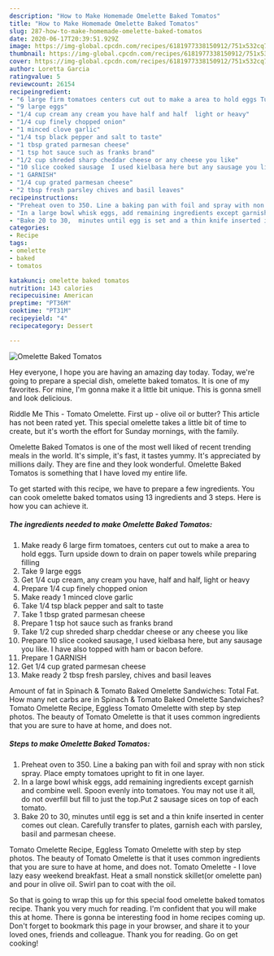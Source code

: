 ```yaml
---
description: "How to Make Homemade Omelette Baked Tomatos"
title: "How to Make Homemade Omelette Baked Tomatos"
slug: 287-how-to-make-homemade-omelette-baked-tomatos
date: 2020-06-17T20:39:51.929Z
image: https://img-global.cpcdn.com/recipes/6181977338150912/751x532cq70/omelette-baked-tomatos-recipe-main-photo.jpg
thumbnail: https://img-global.cpcdn.com/recipes/6181977338150912/751x532cq70/omelette-baked-tomatos-recipe-main-photo.jpg
cover: https://img-global.cpcdn.com/recipes/6181977338150912/751x532cq70/omelette-baked-tomatos-recipe-main-photo.jpg
author: Loretta Garcia
ratingvalue: 5
reviewcount: 26154
recipeingredient:
- "6 large firm tomatoes centers cut out to make a area to hold eggs Turn upside down to drain on paper towels while preparing filling"
- "9 large eggs"
- "1/4 cup cream any cream you have half and half  light or heavy"
- "1/4 cup finely chopped onion"
- "1 minced clove garlic"
- "1/4 tsp black pepper and salt to taste"
- "1 tbsp grated parmesan cheese"
- "1 tsp hot sauce such as franks brand"
- "1/2 cup shreded sharp cheddar cheese or any cheese you like"
- "10 slice cooked sausage  I used kielbasa here but any sausage you like I have also topped with ham or bacon before"
- "1 GARNISH"
- "1/4 cup grated parmesan cheese"
- "2 tbsp fresh parsley chives and basil leaves"
recipeinstructions:
- "Preheat oven to 350. Line a baking pan with foil and spray with non stick spray. Place empty tomatoes upright to fit in one layer."
- "In a large bowl whisk eggs, add remaining ingredients except garnish and combine well. Spoon evenly into tomatoes. You may not use it all, do not overfill but fill to just the top.Put 2 sausage sices on top of each tomato."
- "Bake 20 to 30,  minutes until egg is set and a thin knife inserted in center comes out clean. Carefully transfer to plates, garnish each with parsley, basil and parmesan cheese."
categories:
- Recipe
tags:
- omelette
- baked
- tomatos

katakunci: omelette baked tomatos 
nutrition: 143 calories
recipecuisine: American
preptime: "PT36M"
cooktime: "PT31M"
recipeyield: "4"
recipecategory: Dessert

---
```



![Omelette Baked Tomatos](https://img-global.cpcdn.com/recipes/6181977338150912/751x532cq70/omelette-baked-tomatos-recipe-main-photo.jpg)

Hey everyone, I hope you are having an amazing day today. Today, we're going to prepare a special dish, omelette baked tomatos. It is one of my favorites. For mine, I'm gonna make it a little bit unique. This is gonna smell and look delicious.

Riddle Me This - Tomato Omelette. First up - olive oil or butter? This article has not been rated yet. This special omelette takes a little bit of time to create, but it&#39;s worth the effort for Sunday mornings, with the family.

Omelette Baked Tomatos is one of the most well liked of recent trending meals in the world. It's simple, it's fast, it tastes yummy. It's appreciated by millions daily. They are fine and they look wonderful. Omelette Baked Tomatos is something that I have loved my entire life.


To get started with this recipe, we have to prepare a few ingredients. You can cook omelette baked tomatos using 13 ingredients and 3 steps. Here is how you can achieve it.

<!--inarticleads1-->

##### The ingredients needed to make Omelette Baked Tomatos:

1. Make ready 6 large firm tomatoes, centers cut out to make a area to hold eggs. Turn upside down to drain on paper towels while preparing filling
1. Take 9 large eggs
1. Get 1/4 cup cream, any cream you have, half and half,  light or heavy
1. Prepare 1/4 cup finely chopped onion
1. Make ready 1 minced clove garlic
1. Take 1/4 tsp black pepper and salt to taste
1. Take 1 tbsp grated parmesan cheese
1. Prepare 1 tsp hot sauce such as franks brand
1. Take 1/2 cup shreded sharp cheddar cheese or any cheese you like
1. Prepare 10 slice cooked sausage,  I used kielbasa here, but any sausage you like. I have also topped with ham or bacon before.
1. Prepare 1 GARNISH
1. Get 1/4 cup grated parmesan cheese
1. Make ready 2 tbsp fresh parsley, chives and basil leaves


Amount of fat in Spinach &amp; Tomato Baked Omelette Sandwiches: Total Fat. How many net carbs are in Spinach &amp; Tomato Baked Omelette Sandwiches? Tomato Omelette Recipe, Eggless Tomato Omelette with step by step photos. The beauty of Tomato Omelette is that it uses common ingredients that you are sure to have at home, and does not. 

<!--inarticleads2-->

##### Steps to make Omelette Baked Tomatos:

1. Preheat oven to 350. Line a baking pan with foil and spray with non stick spray. Place empty tomatoes upright to fit in one layer.
1. In a large bowl whisk eggs, add remaining ingredients except garnish and combine well. Spoon evenly into tomatoes. You may not use it all, do not overfill but fill to just the top.Put 2 sausage sices on top of each tomato.
1. Bake 20 to 30,  minutes until egg is set and a thin knife inserted in center comes out clean. Carefully transfer to plates, garnish each with parsley, basil and parmesan cheese.


Tomato Omelette Recipe, Eggless Tomato Omelette with step by step photos. The beauty of Tomato Omelette is that it uses common ingredients that you are sure to have at home, and does not. Tomato Omelette - I love lazy easy weekend breakfast. Heat a small nonstick skillet(or omelette pan) and pour in olive oil. Swirl pan to coat with the oil. 

So that is going to wrap this up for this special food omelette baked tomatos recipe. Thank you very much for reading. I'm confident that you will make this at home. There is gonna be interesting food in home recipes coming up. Don't forget to bookmark this page in your browser, and share it to your loved ones, friends and colleague. Thank you for reading. Go on get cooking!
